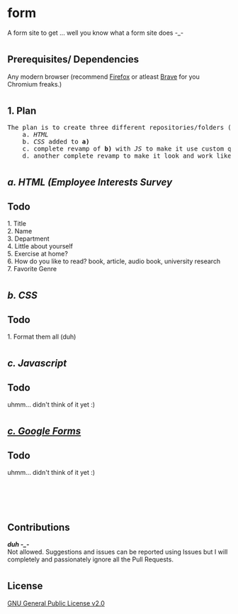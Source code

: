 # form

A form site to get ... well you know what a form site does -_-
#

## Prerequisites/ Dependencies

Any modern browser (recommend [Firefox](https://www.mozilla.org/en-US/firefox/new/) or atleast [Brave](https://brave.com/en-in/) for you Chromium freaks.)
#


## 1. Plan
<pre>
The plan is to create three different repositories/folders (idk lets see.. i do want to learn submodules) inside this repository for 
    a. <i>HTML</i>
    b. <i>CSS</i> added to <b>a)</b>
    c. complete revamp of <b>b)</b> with <i>JS</i> to make it use custom questions and input types and stuff
    d. another complete revamp to make it look and work like <a href="https://docs.google.com/forms/" style="decoration:none;color:inherit">Google Forms. </a>
</pre>


#

<h2 id="html"><i>a. HTML (Employee Interests Survey</i> </h2>
<h2>Todo</h2>
1. Title <br>
2. Name <br>
3. Department <br>
4. Little about yourself <br>
5. Exercise at home?<br>
6. How do you like to read? book, article, audio book, university research <br>
7. Favorite Genre

#
<h2 id="css"><i>b. CSS </i></h2>
<h2>Todo</h2>
1. Format them all (duh)

#
<h2 id="javascript"><i>c. Javascript </i></h2>
<h2>Todo</h2>
uhmm... didn't think of it yet :)

#
<h2 id="gform"><i><a href="https://docs.google.com/forms/" style="decoration:none;color:inherit">c. Google Forms</a></i>
</h2><h2>Todo</h2>
uhmm... didn't think of it yet :)

#
<br><br>

## Contributions
<i><b>duh -_-</b></i><br>
Not allowed. Suggestions and issues can be reported using Issues but I will completely and passionately ignore all the Pull Requests.

#
## License

[GNU General Public License v2.0](https://choosealicense.com/licenses/gpl-2.0/)
